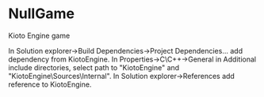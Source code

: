# NullGame
Kioto Engine game

In Solution explorer->Build Dependencies->Project Dependencies... add dependency from KiotoEngine.
In Properties->C\C++->General in Additional include directories, select path to "KiotoEngine" and "KiotoEngine\Sources\Internal".
In Solution explorer->References add reference to KiotoEngine.